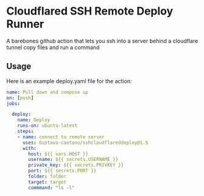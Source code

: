 # Cloudflared SSH Remote Deploy Runner
A barebones github action that lets you ssh into a server behind a cloudflare tunnel copy files and run a command

## Usage

Here is an example deploy.yaml file for the action:  
```yaml
name: Pull down and compose up
on: [push]
jobs:

  deploy:
    name: Deploy
    runs-on: ubuntu-latest
    steps:
    - name: connect to remote server
      uses: Gustavo-caetano/sshcloudflareddeploy@1.5
      with:
        host: ${{ vars.HOST }}
        username: ${{ secrets.USERNAME }}
        private_key: ${{ secrets.PRIVKEY }}
        port: ${{ secrets.PORT }}
        folder: folder
        target: target
        commmand: "ls -l"
```
